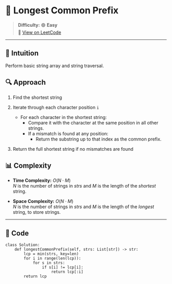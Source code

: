 
# 🧠 Longest Common Prefix

> **Difficulty:** 🟢 **Easy**\
> 📎 [View on LeetCode](https://leetcode.com/problems/longest-common-prefix/description/)

---

## 📝 Intuition

Perform basic string array and string traversal.

## 🔍 Approach

1. Find the shortest string

2. Iterate through each character position `i` 
   - For each character in the shortest string:
     - Compare it with the character at the same position in all other strings.
     - If a mismatch is found at any position:
       - Return the substring up to that index as the common prefix.

3. Return the full shortest string if no mismatches are found

## 📊 Complexity

- **Time Complexity:** $O(N \cdot M)$  
$N$ is the number of strings in $strs$ and $M$ is the length of the _shortest_ string.


- **Space Complexity:** $O(N \cdot M)$  
$N$ is the number of strings in $strs$ and $M$ is the length of the _longest_ string, to store strings. 

---

## 🧩 Code

```python3 []
class Solution:
    def longestCommonPrefix(self, strs: List[str]) -> str:
        lcp = min(strs, key=len)
        for i in range(len(lcp)):
            for s in strs:
                if s[i] != lcp[i]:
                    return lcp[:i]
        return lcp
```

